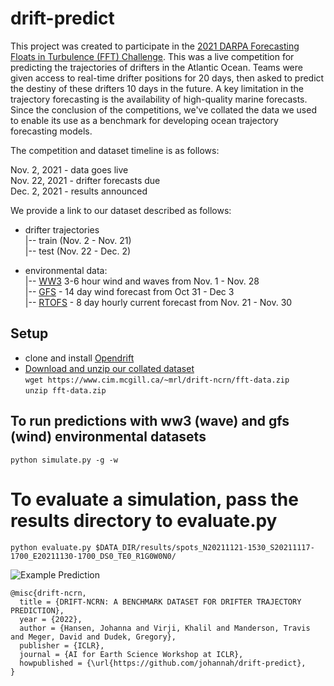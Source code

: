 # drift-predict

This project was created to participate in the [2021 DARPA Forecasting Floats in Turbulence (FFT) Challenge](https://custom.cvent.com/2EA9DACA6FD445A9B9591C3F0C2F58F0/files/6372c91a68444c3ca8b24703e1cccd8b.pdf). This was a live competition for predicting the trajectories of drifters in the Atlantic Ocean. Teams were given access to real-time drifter positions for 20 days, then asked to predict the destiny of these drifters 10 days in the future. A key limitation in the trajectory forecasting is the availability of high-quality marine forecasts. 
Since the conclusion of the competitions, we've collated the data we used to enable its use as a benchmark for developing ocean trajectory forecasting models. 

The competition and dataset timeline is as follows: 

Nov. 2, 2021 - data goes live  
Nov. 22, 2021 - drifter forecasts due  
Dec. 2, 2021 - results announced 


We provide a link to our dataset described as follows: 

- drifter trajectories  
|-- train (Nov. 2 - Nov. 21)  
|-- test  (Nov. 22 - Dec. 2)  

- environmental data:   
|-- [WW3](https://thredds.ucar.edu/thredds/ncss/grib/NCEP/WW3/Global/Best/dataset.html) 3-6 hour wind and waves from Nov. 1 - Nov. 28   
|-- [GFS](https://thredds.ucar.edu/thredds/gfsp5) - 14 day wind forecast from Oct 31 - Dec 3   
|-- [RTOFS](https://nomads.ncep.noaa.gov/pub/data/nccf/com/rtofs/prod/) - 8 day hourly current forecast from Nov. 21 - Nov. 30    


## Setup

- clone and install [Opendrift](https://github.com/opendrift/opendrift)   
- [Download and unzip our collated dataset](https://www.cim.mcgill.ca/~mrl/drift-ncrn/fft-data.zip)   
`wget https://www.cim.mcgill.ca/~mrl/drift-ncrn/fft-data.zip`   
`unzip fft-data.zip`


## To run predictions with ww3 (wave) and gfs (wind) environmental datasets

` python simulate.py -g -w  `

# To evaluate a simulation, pass the results directory to evaluate.py

`python evaluate.py $DATA_DIR/results/spots_N20211121-1530_S20211117-1700_E20211130-1700_DS0_TE0_R1G0W0N0/ `

![Example Prediction](https://github.com/johannah/drift-predict/blob/jrh_argo/media/example_drift.gif) 



```
@misc{drift-ncrn,
  title = {DRIFT-NCRN: A BENCHMARK DATASET FOR DRIFTER TRAJECTORY PREDICTION},
  year = {2022},
  author = {Hansen, Johanna and Virji, Khalil and Manderson, Travis and Meger, David and Dudek, Gregory},
  publisher = {ICLR},
  journal = {AI for Earth Science Workshop at ICLR},
  howpublished = {\url{https://github.com/johannah/drift-predict},
}
```
